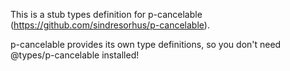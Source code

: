 This is a stub types definition for p-cancelable (https://github.com/sindresorhus/p-cancelable).

p-cancelable provides its own type definitions, so you don't need @types/p-cancelable installed!